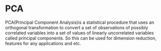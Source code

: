 # PCA

PCA(Principal Component Analysis)is a statistical procedure that uses an orthogonal transformation to convert a set of observations of possibly correlated variables into a set of values of linearly uncorrelated variables called principal components. So this can be used for dimension reduction, features for any applications and etc.

